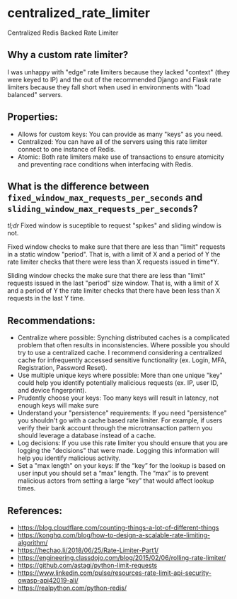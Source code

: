 # centralized_rate_limiter
Centralized Redis Backed Rate Limiter


## Why a custom rate limiter?
I was unhappy with "edge" rate limiters because they lacked "context" (they were keyed to IP) and the out of the recommended Django and Flask rate limiters because they fall short when used in environments with "load balanced" servers.


## Properties:
- Allows for custom keys: You can provide as many "keys" as you need.
- Centralized: You can have all of the servers using this rate limiter connect to one instance of Redis.
- Atomic: Both rate limiters make use of transactions to ensure atomicity and preventing race conditions when interfacing with Redis.


## What is the difference between `fixed_window_max_requests_per_seconds` and `sliding_window_max_requests_per_seconds`?
*tl;dr* Fixed window is suceptible to request "spikes" and sliding window is not.

Fixed window checks to make sure that there are less than "limit" requests in a static window "period". That is, with a limit of X and a period of Y the rate limiter checks that there were less than X requests issued in time*Y.

Sliding window checks the make sure that there are less than "limit" requests issued in the last "period" size window. That is, with a limit of X and a period of Y the rate limiter checks that there have been less than X requests in the last Y time.


## Recommendations:
- Centralize where possible: Synching distributed caches is a complicated problem that often results in inconsistencies. Where possible you should try to use a centralized cache. I recommend considering a centralized cache for infrequently accessed sensitive functionality (ex. Login, MFA, Registration, Password Reset).
- Use multiple unique keys where possible: More than one unique "key" could help you identify potentially malicious requests (ex. IP, user ID, and device fingerprint). 
- Prudently choose your keys: Too many keys will result in latency, not enough keys will make sure 
- Understand your "persistence" requirements: If you need "persistence" you shouldn't go with a cache based rate limiter. For example, if users verify their bank account through the microtransaction pattern you should leverage a database instead of a cache.
- Log decisions: If you use this rate limiter you should ensure that you are logging the "decisions" that were made. Logging this information will help you identify malicious activity. 
- Set a "max length" on your keys: If the “key” for the lookup is based on user input you should set a “max” length. The “max” is to prevent malicious actors from setting a large “key” that would affect lookup times.


## References: 
- https://blog.cloudflare.com/counting-things-a-lot-of-different-things	
- https://konghq.com/blog/how-to-design-a-scalable-rate-limiting-algorithm/
- https://hechao.li/2018/06/25/Rate-Limiter-Part1/
- https://engineering.classdojo.com/blog/2015/02/06/rolling-rate-limiter/
- https://github.com/astagi/python-limit-requests
- https://www.linkedin.com/pulse/resources-rate-limit-api-security-owasp-api42019-ali/
- https://realpython.com/python-redis/
